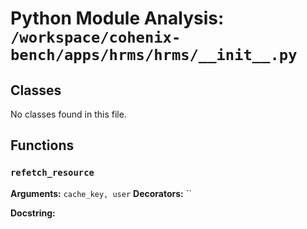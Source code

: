 # Python Module Analysis: `/workspace/cohenix-bench/apps/hrms/hrms/__init__.py`

## Classes

No classes found in this file.


## Functions

### `refetch_resource`
**Arguments:** `cache_key, user`
**Decorators:** ``

**Docstring:**
```

```

